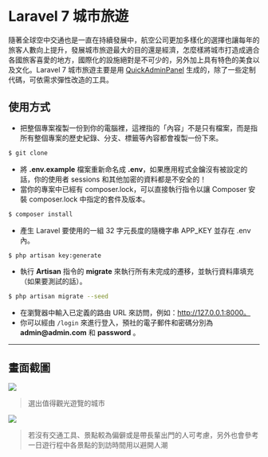 # Laravel 7 城市旅遊

隨著全球空中交通也是一直在持續發展中，航空公司更加多樣化的選擇也讓每年的旅客人數向上提升，發展城市旅遊最大的目的還是經濟，怎麼樣將城市打造成適合各國旅客喜愛的地方，國際化的設施絕對是不可少的，另外加上具有特色的美食以及文化。Laravel 7 城市旅遊主要是用 [QuickAdminPanel](https://quickadminpanel.com) 生成的，除了一些定制代碼，可依需求彈性改造的工具。

## 使用方式
- 把整個專案複製一份到你的電腦裡，這裡指的「內容」不是只有檔案，而是指所有整個專案的歷史紀錄、分支、標籤等內容都會複製一份下來。
```sh
$ git clone
```
- 將 __.env.example__ 檔案重新命名成 __.env__，如果應用程式金鑰沒有被設定的話，你的使用者 sessions 和其他加密的資料都是不安全的！
- 當你的專案中已經有 composer.lock，可以直接執行指令以讓 Composer 安裝 composer.lock 中指定的套件及版本。
```sh
$ composer install
```
- 產生 Laravel 要使用的一組 32 字元長度的隨機字串 APP_KEY 並存在 .env 內。
```sh
$ php artisan key:generate
```
- 執行 __Artisan__ 指令的 __migrate__ 來執行所有未完成的遷移，並執行資料庫填充（如果要測試的話）。
```sh
$ php artisan migrate --seed
```
- 在瀏覽器中輸入已定義的路由 URL 來訪問，例如：http://127.0.0.1:8000。
- 你可以經由 `/login` 來進行登入，預社的電子郵件和密碼分別為 __admin@admin.com__ 和 __password__ 。

----

## 畫面截圖
![](https://i.imgur.com/CYKBV4P.png)
> 選出值得觀光遊覽的城市

![](https://i.imgur.com/ukebBPs.png)
> 若沒有交通工具、景點較為偏僻或是帶長輩出門的人可考慮，另外也會參考一日遊行程中各景點的到訪時間用以避開人潮